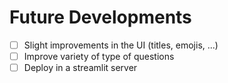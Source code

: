 # Future Developments

- [ ] Slight improvements in the UI (titles, emojis, ...)
- [ ] Improve variety of type of questions
- [ ] Deploy in a streamlit server
